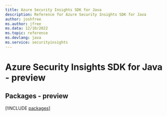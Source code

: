 ```yaml
---
title: Azure Security Insights SDK for Java
description: Reference for Azure Security Insights SDK for Java
author: joshfree
ms.author: jfree
ms.data: 12/10/2022
ms.topic: reference
ms.devlang: java
ms.service: securityinsights
---
```

# Azure Security Insights SDK for Java - preview
## Packages - preview
[!INCLUDE [packages](security-insights-index.md)]